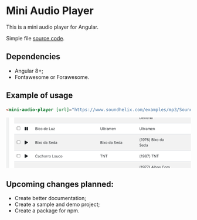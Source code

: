 Mini Audio Player
=================
This is a mini audio player for Angular.

Simple file [source code](mini-audio-player.ts).

## Dependencies
- Angular 8+;
- Fontawesome or Forawesome.

## Example of usage
```html
<mini-audio-player [url]="https://www.soundhelix.com/examples/mp3/SoundHelix-Song-1.mp3"></mini-audio-player>
```

![Sample](sample-mini-audio-player.png)

## Upcoming changes planned:
- Create better documentation;
- Create a sample and demo project;
- Create a package for npm.
